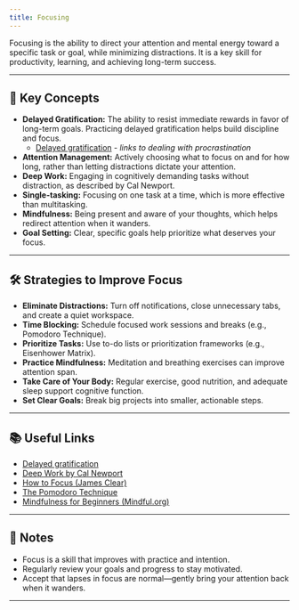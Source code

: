 ```yaml
---
title: Focusing
---
```


Focusing is the ability to direct your attention and mental energy toward a specific task or goal, while minimizing distractions. It is a key skill for productivity, learning, and achieving long-term success.

---

## 🧠 Key Concepts

- **Delayed Gratification:** The ability to resist immediate rewards in favor of long-term goals. Practicing delayed gratification helps build discipline and focus.
  - [Delayed gratification](https://jamesclear.com/delayed-gratification) - _links to dealing with procrastination_
- **Attention Management:** Actively choosing what to focus on and for how long, rather than letting distractions dictate your attention.
- **Deep Work:** Engaging in cognitively demanding tasks without distraction, as described by Cal Newport.
- **Single-tasking:** Focusing on one task at a time, which is more effective than multitasking.
- **Mindfulness:** Being present and aware of your thoughts, which helps redirect attention when it wanders.
- **Goal Setting:** Clear, specific goals help prioritize what deserves your focus.

---

## 🛠️ Strategies to Improve Focus

- **Eliminate Distractions:** Turn off notifications, close unnecessary tabs, and create a quiet workspace.
- **Time Blocking:** Schedule focused work sessions and breaks (e.g., Pomodoro Technique).
- **Prioritize Tasks:** Use to-do lists or prioritization frameworks (e.g., Eisenhower Matrix).
- **Practice Mindfulness:** Meditation and breathing exercises can improve attention span.
- **Take Care of Your Body:** Regular exercise, good nutrition, and adequate sleep support cognitive function.
- **Set Clear Goals:** Break big projects into smaller, actionable steps.

---

## 📚 Useful Links

- [Delayed gratification](https://jamesclear.com/delayed-gratification)
- [Deep Work by Cal Newport](https://www.calnewport.com/books/deep-work/)
- [How to Focus (James Clear)](https://jamesclear.com/focus)
- [The Pomodoro Technique](https://francescocirillo.com/pages/pomodoro-technique)
- [Mindfulness for Beginners (Mindful.org)](https://www.mindful.org/meditation/mindfulness-getting-started/)

---

## 📝 Notes

- Focus is a skill that improves with practice and intention.
- Regularly review your goals and progress to stay motivated.
- Accept that lapses in focus are normal—gently bring your attention back when it wanders.

---
